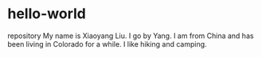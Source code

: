# hello-world
repository
My name is Xiaoyang Liu. I go by Yang. I am from China and has been living in Colorado for a while. 
I like hiking and camping.

